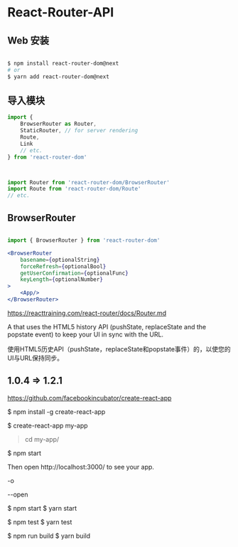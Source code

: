 # React-Router-API




## Web 安装

```sh

$ npm install react-router-dom@next
# or
$ yarn add react-router-dom@next

```


## 导入模块

```jsx
import {
    BrowserRouter as Router,
    StaticRouter, // for server rendering
    Route,
    Link
    // etc.
} from 'react-router-dom'



import Router from 'react-router-dom/BrowserRouter'
import Route from 'react-router-dom/Route'
// etc.

```



## BrowserRouter


```jsx

import { BrowserRouter } from 'react-router-dom'

<BrowserRouter
    basename={optionalString}
    forceRefresh={optionalBool}
    getUserConfirmation={optionalFunc}
    keyLength={optionalNumber}
>
    <App/>
</BrowserRouter>


```

https://reacttraining.com/react-router/docs/Router.md

A <Router> that uses the HTML5 history API (pushState, replaceState and the popstate event) to keep your UI in sync with the URL.

使用HTML5历史API（pushState，replaceState和popstate事件）的<Router>，以使您的UI与URL保持同步。








## 1.0.4 => 1.2.1






https://github.com/facebookincubator/create-react-app


$ npm install -g create-react-app

$ create-react-app my-app

> cd my-app/

$ npm start


Then open http://localhost:3000/ to see your app.


-o

--open



$ npm start
$ yarn start

$ npm test
$ yarn test

$ npm run build
$ yarn build









